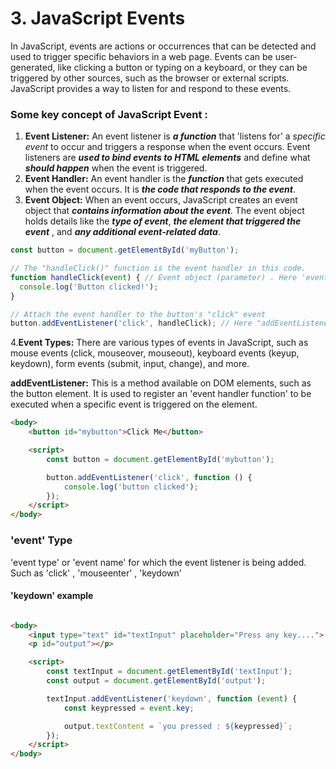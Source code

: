 # 3. JavaScript Events
<p>In JavaScript, events are actions or occurrences that can be detected and used to trigger specific behaviors in a web page. Events can be user-generated, like clicking a button or typing on a keyboard, or they can be triggered by other sources, such as the browser or external scripts. JavaScript provides a way to listen for and respond to these events.</p>

### __Some key concept of JavaScript Event__ :

1. __Event Listener:__ An event listener is ___a function___ that 'listens for' a _specific event_ to occur and triggers a response when the event occurs. Event listeners are ___used to bind events to HTML elements___ and define what ___should happen___ when the event is triggered.
2. __Event Handler:__ An event handler is the ___function___ that gets executed when the event occurs. It is ___the code that responds to the event___.
3. __Event Object:__ When an event occurs, JavaScript creates an event object that ___contains information about the event___. The event object holds details like the ___type of event___,    ___the element that triggered the event___  , and   ___any additional event-related data___.

```javascript
const button = document.getElementById('myButton');

// The "handleClick()" function is the event handler in this code. 
function handleClick(event) { // Event object (parameter) . Here 'event' is "Event Object"
  console.log('Button clicked!');
}

// Attach the event handler to the button's "click" event
button.addEventListener('click', handleClick); // Here "addEventListener()" method is used to create an event listener.

```
4.__Event Types:__ There are various types of events in JavaScript, such as mouse events (click, mouseover, mouseout), keyboard events (keyup, keydown), form events (submit, input, change), and more.
   
   
<p><b>addEventListener:</b> This is a method available on DOM elements, such as the button element. It is used to register an 'event handler function' to be executed when a specific event is triggered on the element.</p>



```html
<body>
    <button id="mybutton">Click Me</button>

    <script>
        const button = document.getElementById('mybutton');

        button.addEventListener('click', function () {
            console.log('button clicked');
        });
    </script>
</body>
```
### 'event' Type
<p> 'event type' or 'event name' for which the event listener is being added. Such as 'click' , 'mouseenter' , 'keydown'</p>

#### 'keydown' example
```html

<body>
    <input type="text" id="textInput" placeholder="Press any key....">
    <p id="output"></p>

    <script>
        const textInput = document.getElementById('textInput');
        const output = document.getElementById('output');

        textInput.addEventListener('keydown', function (event) {
            const keypressed = event.key;

            output.textContent = `you pressed : ${keypressed}`;
        });
    </script>
</body>
```
<p></p>

```javascript

```